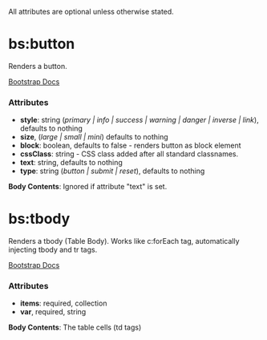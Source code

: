 All attributes are optional unless otherwise stated.

# bs:button #

Renders a button.  

[Bootstrap Docs](http://twitter.github.com/bootstrap/base-css.html#buttons "Bootstrap Docs")

### Attributes ###

* **style**: string (*primary | info | success | warning | danger | inverse | link*), defaults to nothing
* **size**, (*large | small | mini*) defaults to nothing
* **block**: boolean, defaults to false - renders button as block element
* **cssClass**: string - CSS class added after all standard classnames.
* **text**: string, defaults to nothing
* **type**: string (*button | submit | reset*), defaults to nothing

**Body Contents**: Ignored if attribute "text" is set.

# bs:tbody #

Renders a tbody (Table Body).  Works like c:forEach tag, automatically injecting tbody and tr tags.

[Bootstrap Docs](http://twitter.github.com/bootstrap/base-css.html#tables "Bootstrap Docs")

### Attributes ###

* **items**: required, collection
* **var**, required, string

**Body Contents**: The table cells (td tags)